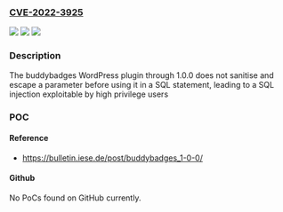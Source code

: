 ### [CVE-2022-3925](https://cve.mitre.org/cgi-bin/cvename.cgi?name=CVE-2022-3925)
![](https://img.shields.io/static/v1?label=Product&message=buddybadges&color=blue)
![](https://img.shields.io/static/v1?label=Version&message=%3D%200%20&color=brighgreen)
![](https://img.shields.io/static/v1?label=Vulnerability&message=CWE-89%20SQL%20Injection&color=brighgreen)

### Description

The buddybadges WordPress plugin through 1.0.0 does not sanitise and escape a parameter before using it in a SQL statement, leading to a SQL injection exploitable by high privilege users

### POC

#### Reference
- https://bulletin.iese.de/post/buddybadges_1-0-0/

#### Github
No PoCs found on GitHub currently.

